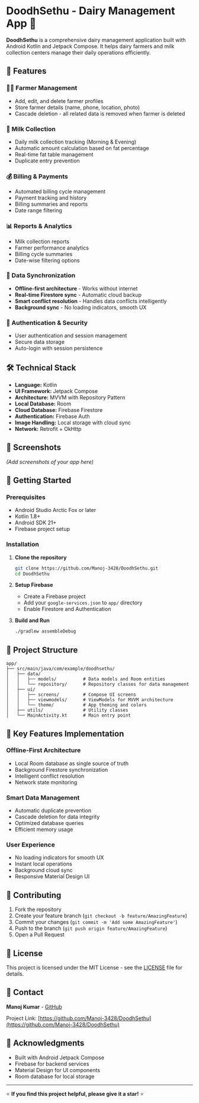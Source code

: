 # DoodhSethu - Dairy Management App 🥛

**DoodhSethu** is a comprehensive dairy management application built with Android Kotlin and Jetpack Compose. It helps dairy farmers and milk collection centers manage their daily operations efficiently.

## 🌟 Features

### 👨‍🌾 Farmer Management
- Add, edit, and delete farmer profiles
- Store farmer details (name, phone, location, photo)
- Cascade deletion - all related data is removed when farmer is deleted

### 🥛 Milk Collection
- Daily milk collection tracking (Morning & Evening)
- Automatic amount calculation based on fat percentage
- Real-time fat table management
- Duplicate entry prevention

### 💰 Billing & Payments
- Automated billing cycle management
- Payment tracking and history
- Billing summaries and reports
- Date range filtering

### 📊 Reports & Analytics
- Milk collection reports
- Farmer performance analytics
- Billing cycle summaries
- Date-wise filtering options

### 🔄 Data Synchronization
- **Offline-first architecture** - Works without internet
- **Real-time Firestore sync** - Automatic cloud backup
- **Smart conflict resolution** - Handles data conflicts intelligently
- **Background sync** - No loading indicators, smooth UX

### 🔐 Authentication & Security
- User authentication and session management
- Secure data storage
- Auto-login with session persistence

## 🛠️ Technical Stack

- **Language:** Kotlin
- **UI Framework:** Jetpack Compose
- **Architecture:** MVVM with Repository Pattern
- **Local Database:** Room
- **Cloud Database:** Firebase Firestore
- **Authentication:** Firebase Auth
- **Image Handling:** Local storage with cloud sync
- **Network:** Retrofit + OkHttp

## 📱 Screenshots

*(Add screenshots of your app here)*

## 🚀 Getting Started

### Prerequisites
- Android Studio Arctic Fox or later
- Kotlin 1.8+
- Android SDK 21+
- Firebase project setup

### Installation

1. **Clone the repository**
   ```bash
   git clone https://github.com/Manoj-3428/DoodhSethu.git
   cd DoodhSethu
   ```

2. **Setup Firebase**
   - Create a Firebase project
   - Add your `google-services.json` to `app/` directory
   - Enable Firestore and Authentication

3. **Build and Run**
   ```bash
   ./gradlew assembleDebug
   ```

## 📂 Project Structure

```
app/
├── src/main/java/com/example/doodhsethu/
│   ├── data/
│   │   ├── models/          # Data models and Room entities
│   │   └── repository/      # Repository classes for data management
│   ├── ui/
│   │   ├── screens/         # Compose UI screens
│   │   ├── viewmodels/      # ViewModels for MVVM architecture
│   │   └── theme/           # App theming and colors
│   ├── utils/               # Utility classes
│   └── MainActivity.kt      # Main entry point
```

## 🔧 Key Features Implementation

### Offline-First Architecture
- Local Room database as single source of truth
- Background Firestore synchronization
- Intelligent conflict resolution
- Network state monitoring

### Smart Data Management
- Automatic duplicate prevention
- Cascade deletion for data integrity
- Optimized database queries
- Efficient memory usage

### User Experience
- No loading indicators for smooth UX
- Instant local operations
- Background cloud sync
- Responsive Material Design UI

## 🤝 Contributing

1. Fork the repository
2. Create your feature branch (`git checkout -b feature/AmazingFeature`)
3. Commit your changes (`git commit -m 'Add some AmazingFeature'`)
4. Push to the branch (`git push origin feature/AmazingFeature`)
5. Open a Pull Request

## 📝 License

This project is licensed under the MIT License - see the [LICENSE](LICENSE) file for details.

## 📧 Contact

**Manoj Kumar** - [GitHub](https://github.com/Manoj-3428)

Project Link: [https://github.com/Manoj-3428/DoodhSethu](https://github.com/Manoj-3428/DoodhSethu)

## 🙏 Acknowledgments

- Built with Android Jetpack Compose
- Firebase for backend services
- Material Design for UI components
- Room database for local storage

---

⭐ **If you find this project helpful, please give it a star!** ⭐